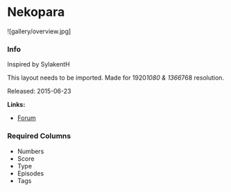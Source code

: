 # Nekopara

![gallery/overview.jpg]

### Info

Inspired by SylakentH

This layout needs to be imported.
Made for 1920*1080 & 1366*768 resolution.

Released: 2015-06-23

**Links:**
- [Forum](https://myanimelist.net/forum/?topicid=1397924)

### Required Columns

- Numbers
- Score
- Type
- Episodes
- Tags